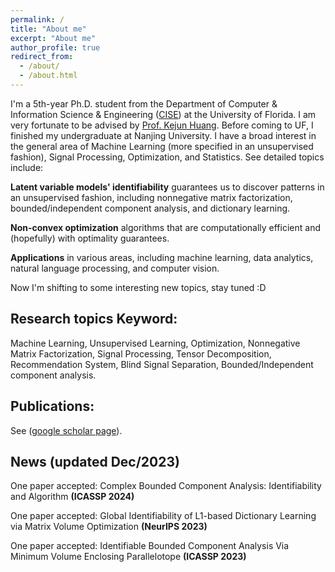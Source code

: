 ```yaml
---
permalink: /
title: "About me"
excerpt: "About me"
author_profile: true
redirect_from: 
  - /about/
  - /about.html
---
```

I'm a 5th-year Ph.D. student from the Department of Computer & Information Science & Engineering (<a href="https://www.cise.ufl.edu/">CISE</a>) at the University of Florida. I am very fortunate to be advised by <a href="https://www.cise.ufl.edu/~kejun/">Prof. Kejun Huang</a>.
Before coming to UF, I finished my undergraduate at Nanjing University.
I have a broad interest in the general area of Machine Learning (more specified in an unsupervised fashion), Signal Processing, Optimization, and Statistics. See detailed topics include:


**Latent variable models' identifiability** guarantees us to discover patterns in an unsupervised fashion, including nonnegative matrix factorization, bounded/independent component analysis, and dictionary learning.

**Non-convex optimization** algorithms that are computationally efficient and (hopefully) with optimality guarantees.

**Applications** in various areas, including machine learning, data analytics, natural language processing, and computer vision.

Now I'm shifting to some interesting new topics, stay tuned :D


Research topics Keyword:
---
Machine Learning, Unsupervised Learning, Optimization, Nonnegative Matrix Factorization, Signal Processing, Tensor Decomposition, Recommendation System, Blind Signal Separation, Bounded/Independent component analysis.

Publications:
---
See (<a href="https://scholar.google.com/citations?user=T6FpaqMAAAAJ&hl=en">google scholar page</a>).

News (updated Dec/2023)
---
One paper accepted: 
Complex Bounded Component Analysis: Identifiability and Algorithm **(ICASSP 2024)**

One paper accepted:
Global Identifiability of L1-based Dictionary Learning via Matrix Volume Optimization **(NeurIPS 2023)** 

One paper accepted:
Identifiable Bounded Component Analysis Via Minimum Volume Enclosing Parallelotope **(ICASSP 2023)** 





